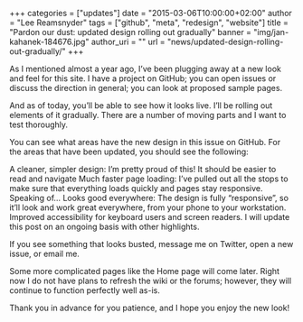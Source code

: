 +++
categories = ["updates"]
date = "2015-03-06T10:00:00+02:00"
author = "Lee Reamsnyder"
tags = ["github", "meta", "redesign", "website"]
title = "Pardon our dust: updated design rolling out gradually"
banner = "img/jan-kahanek-184676.jpg"
author_uri = ""
url = "news/updated-design-rolling-out-gradually/"
+++

As I mentioned almost a year ago, I’ve been plugging away at a new look and feel for this site. I have a project on GitHub; you can open issues or discuss the direction in general; you can look at proposed sample pages.

And as of today, you’ll be able to see how it looks live. I’ll be rolling out elements of it gradually. There are a number of moving parts and I want to test thoroughly.

You can see what areas have the new design in this issue on GitHub. For the areas that have been updated, you should see the following:

A cleaner, simpler design: I’m pretty proud of this! It should be easier to read and navigate
Much faster page loading: I’ve pulled out all the stops to make sure that everything loads quickly and pages stay responsive. Speaking of…
Looks good everywhere: The design is fully “responsive”, so it’ll look and work great everywhere, from your phone to your workstation.
Improved accessibility for keyboard users and screen readers.
I will update this post on an ongoing basis with other highlights.

If you see something that looks busted, message me on Twitter, open a new issue, or email me.

Some more complicated pages like the Home page will come later. Right now I do not have plans to refresh the wiki or the forums; however, they will continue to function perfectly well as-is.

Thank you in advance for you patience, and I hope you enjoy the new look!